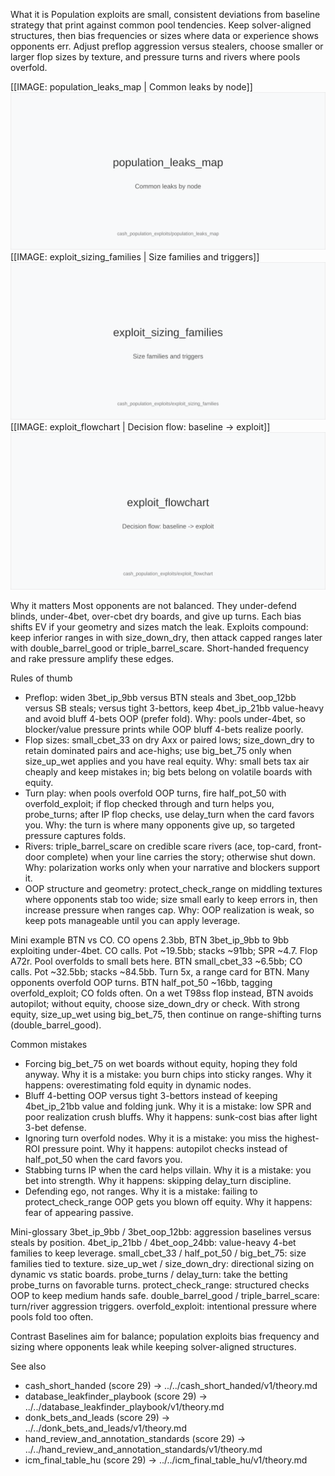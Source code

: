 What it is
Population exploits are small, consistent deviations from baseline strategy that print against common pool tendencies. Keep solver-aligned structures, then bias frequencies or sizes where data or experience shows opponents err. Adjust preflop aggression versus stealers, choose smaller or larger flop sizes by texture, and pressure turns and rivers where pools overfold.

[[IMAGE: population_leaks_map | Common leaks by node]]
![Common leaks by node](images/population_leaks_map.svg)
[[IMAGE: exploit_sizing_families | Size families and triggers]]
![Size families and triggers](images/exploit_sizing_families.svg)
[[IMAGE: exploit_flowchart | Decision flow: baseline -> exploit]]
![Decision flow: baseline -> exploit](images/exploit_flowchart.svg)

Why it matters
Most opponents are not balanced. They under-defend blinds, under-4bet, over-cbet dry boards, and give up turns. Each bias shifts EV if your geometry and sizes match the leak. Exploits compound: keep inferior ranges in with size_down_dry, then attack capped ranges later with double_barrel_good or triple_barrel_scare. Short-handed frequency and rake pressure amplify these edges.

Rules of thumb
- Preflop: widen 3bet_ip_9bb versus BTN steals and 3bet_oop_12bb versus SB steals; versus tight 3-bettors, keep 4bet_ip_21bb value-heavy and avoid bluff 4-bets OOP (prefer fold). Why: pools under-4bet, so blocker/value pressure prints while OOP bluff 4-bets realize poorly.
- Flop sizes: small_cbet_33 on dry Axx or paired lows; size_down_dry to retain dominated pairs and ace-highs; use big_bet_75 only when size_up_wet applies and you have real equity. Why: small bets tax air cheaply and keep mistakes in; big bets belong on volatile boards with equity.
- Turn play: when pools overfold OOP turns, fire half_pot_50 with overfold_exploit; if flop checked through and turn helps you, probe_turns; after IP flop checks, use delay_turn when the card favors you. Why: the turn is where many opponents give up, so targeted pressure captures folds.
- Rivers: triple_barrel_scare on credible scare rivers (ace, top-card, front-door complete) when your line carries the story; otherwise shut down. Why: polarization works only when your narrative and blockers support it.
- OOP structure and geometry: protect_check_range on middling textures where opponents stab too wide; size small early to keep errors in, then increase pressure when ranges cap. Why: OOP realization is weak, so keep pots manageable until you can apply leverage.

Mini example
BTN vs CO. CO opens 2.3bb, BTN 3bet_ip_9bb to 9bb exploiting under-4bet. CO calls. Pot ~19.5bb; stacks ~91bb; SPR ~4.7. Flop A72r. Pool overfolds to small bets here. BTN small_cbet_33 ~6.5bb; CO calls. Pot ~32.5bb; stacks ~84.5bb. Turn 5x, a range card for BTN. Many opponents overfold OOP turns. BTN half_pot_50 ~16bb, tagging overfold_exploit; CO folds often. On a wet T98ss flop instead, BTN avoids autopilot; without equity, choose size_down_dry or check. With strong equity, size_up_wet using big_bet_75, then continue on range-shifting turns (double_barrel_good).

Common mistakes
- Forcing big_bet_75 on wet boards without equity, hoping they fold anyway. Why it is a mistake: you burn chips into sticky ranges. Why it happens: overestimating fold equity in dynamic nodes.
- Bluff 4-betting OOP versus tight 3-bettors instead of keeping 4bet_ip_21bb value and folding junk. Why it is a mistake: low SPR and poor realization crush bluffs. Why it happens: sunk-cost bias after light 3-bet defense.
- Ignoring turn overfold nodes. Why it is a mistake: you miss the highest-ROI pressure point. Why it happens: autopilot checks instead of half_pot_50 when the card favors you.
- Stabbing turns IP when the card helps villain. Why it is a mistake: you bet into strength. Why it happens: skipping delay_turn discipline.
- Defending ego, not ranges. Why it is a mistake: failing to protect_check_range OOP gets you blown off equity. Why it happens: fear of appearing passive.

Mini-glossary
3bet_ip_9bb / 3bet_oop_12bb: aggression baselines versus steals by position.
4bet_ip_21bb / 4bet_oop_24bb: value-heavy 4-bet families to keep leverage.
small_cbet_33 / half_pot_50 / big_bet_75: size families tied to texture.
size_up_wet / size_down_dry: directional sizing on dynamic vs static boards.
probe_turns / delay_turn: take the betting probe_turns on favorable turns.
protect_check_range: structured checks OOP to keep medium hands safe.
double_barrel_good / triple_barrel_scare: turn/river aggression triggers.
overfold_exploit: intentional pressure where pools fold too often.

Contrast
Baselines aim for balance; population exploits bias frequency and sizing where opponents leak while keeping solver-aligned structures.

See also
- cash_short_handed (score 29) -> ../../cash_short_handed/v1/theory.md
- database_leakfinder_playbook (score 29) -> ../../database_leakfinder_playbook/v1/theory.md
- donk_bets_and_leads (score 29) -> ../../donk_bets_and_leads/v1/theory.md
- hand_review_and_annotation_standards (score 29) -> ../../hand_review_and_annotation_standards/v1/theory.md
- icm_final_table_hu (score 29) -> ../../icm_final_table_hu/v1/theory.md